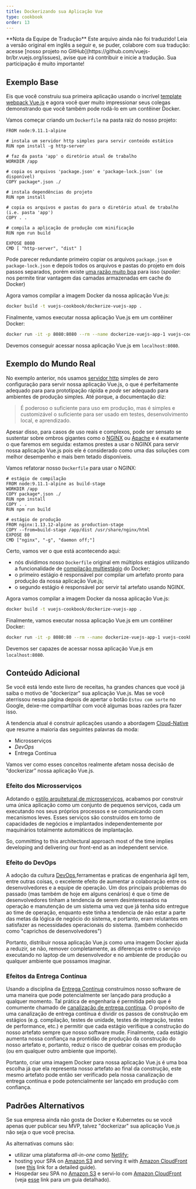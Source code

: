 ```yaml
---
title: Dockerizando sua Aplicação Vue
type: cookbook
order: 13
---
```


<p class="tip">**Nota da Equipe de Tradução**
Este arquivo ainda não foi traduzido! Leia a versão original em inglês a seguir e, se puder, colabore com sua tradução: acesse [nosso projeto no GitHub](https://github.com/vuejs-br/br.vuejs.org/issues), avise que irá contribuir e inicie a tradução. Sua participação é muito importante!</p>

## Exemplo Base

Eis que você construiu sua primeira aplicação usando o incrível [template webpack Vue.js](https://github.com/vuejs-templates/webpack)  e agora você quer muito impressionar seus colegas demonstrando que você também pode rodá-lo em um contêiner Docker.

Vamos começar criando um `Dockerfile` na pasta raiz do nosso projeto:

```docker
FROM node:9.11.1-alpine

# instala um servidor http simples para servir conteúdo estático
RUN npm install -g http-server

# faz da pasta 'app' o diretório atual de trabalho
WORKDIR /app

# copia os arquivos 'package.json' e 'package-lock.json' (se disponível)
COPY package*.json ./

# instala dependências do projeto
RUN npm install

# copia os arquivos e pastas do para o diretório atual de trabalho (i.e. pasta 'app')
COPY . .

# compila a aplicação de produção com minificação
RUN npm run build

EXPOSE 8080
CMD [ "http-server", "dist" ]
```

Pode parecer redundante primeiro copiar os arquivos `package.json` e `package-lock.json` e depois todos os arquivos e pastas do projeto em dois passos separados, porém existe [uma razão muito boa](http://bitjudo.com/blog/2014/03/13/building-efficient-dockerfiles-node-dot-js/) para isso (_spoiler_: nos permite tirar vantagem das camadas armazenadas em cache do Docker)

Agora vamos compilar a imagem Docker da nossa aplicação Vue.js:

```bash
docker build -t vuejs-cookbook/dockerize-vuejs-app .
```

Finalmente, vamos executar nossa aplicação Vue.js em um contêiner Docker:

```bash
docker run -it -p 8080:8080 --rm --name dockerize-vuejs-app-1 vuejs-cookbook/dockerize-vuejs-app
```

Devemos conseguir acessar nossa aplicação Vue.js em `localhost:8080`.

## Exemplo do Mundo Real

No exemplo anterior, nós usamos [servidor http](https://github.com/indexzero/http-server) simples de zero configuração para servir nossa aplicação Vue.js, o que é perfeitamente adequado para para prototipação rápida e _pode_ ser adequado para ambientes de produção simples. Até porque, a documentação diz:

> É poderoso o suficiente para uso em produção, mas é simples e customizável o suficiente para ser usado em testes, desenvolvimento local, e aprendizado.

Apesar disso, para casos de uso reais e complexos, pode ser sensato se sustentar sobre ombros gigantes como o [NGINX](https://www.nginx.com/) ou [Apache](https://httpd.apache.org/) e é exatamente o que faremos em seguida: estamos prestes a usar o NGINX para servir nossa aplicação Vue.js pois ele é considerado como uma das soluções com melhor desempenho e mais bem tetado disponíveis.

Vamos refatorar nosso `Dockerfile` para usar o NGINX:

 ```docker
# estágio de compilação
FROM node:9.11.1-alpine as build-stage
WORKDIR /app
COPY package*.json ./
RUN npm install
COPY . .
RUN npm run build

# estágio de produção
FROM nginx:1.13.12-alpine as production-stage
COPY --from=build-stage /app/dist /usr/share/nginx/html
EXPOSE 80
CMD ["nginx", "-g", "daemon off;"]
```

Certo, vamos ver o que está acontecendo aqui:
* nós dividimos nosso `Dockerfile` original em múltiplos estágios utilizando a funcionalidade de [compilação multiestágio](https://docs.docker.com/develop/develop-images/multistage-build/) do Docker;
* o primeiro estágio é responsável por compilar um artefato pronto para produção da nossa aplicação Vue.js;
* o segundo estágio é responsável por servir tal artefato usando NGINX.

Agora vamos compilar a imagem Docker da nossa aplicação Vue.js:

```bash
docker build -t vuejs-cookbook/dockerize-vuejs-app .
```

Finalmente, vamos executar nossa aplicação Vue.js em um contêiner Docker:

```bash
docker run -it -p 8080:80 --rm --name dockerize-vuejs-app-1 vuejs-cookbook/dockerize-vuejs-app
```

Devemos ser capazes de acessar nossa aplicação Vue.js em `localhost:8080`.

## Conteúdo Adicional

Se você está lendo este livro de receitas, ha grandes chances que você já saiba  o motivo de "dockerizar" sua aplicação Vue.js. Mas se você aterrissou nessa página depois de apertar o botão `Estou com sorte` no Google, deixe-me compartilhar com você algumas boas razões pra fazer isso.

A tendencia atual é construir aplicações usando a abordagem [Cloud-Native](https://pivotal.io/cloud-native) que resume a maioria das seguintes palavras da moda:
* Microsserviços
* _DevOps_
* Entrega Contínua

Vamos ver como esses conceitos realmente afetam nossa decisão de “dockerizar” nossa aplicação Vue.js.

### Efeito dos Microsserviços

Adotando o [estilo arquitetural de microsserviços](https://martinfowler.com/microservices/), acabamos por construir uma única aplicação como um conjunto de pequenos serviços, cada um executando nos seus próprios processos e se comunicando com mecanismos leves. Esses serviços são construídos em torno de capacidades de negócios e implantados independentemente por maquinários totalmente automáticos de implantação.

So, committing to this architectural approach most of the time implies developing and delivering our front-end as an independent service.

### Efeito do DevOps

A adoção da cultura [DevOps](https://martinfowler.com/bliki/DevOpsCulture.html),ferramentas e praticas de engenharia ágil tem, entre outras coisas, o excelente efeito de aumentar a colaboração entre os desenvolvedores e a equipe de operação. Um dos principais problemas do passado (mas também de hoje em alguns cenários) é que o time de desenvolvedores tinham a tendencia de serem desinteressados na operação e manutenção de um sistema uma vez que já tenha sido entregue ao time de operação, enquanto este tinha a tendencia de não estar a parte das metas da lógica de negócio do sistema, e portanto, eram relutantes em satisfazer as necessidades operacionais do sistema. (também conhecido como "caprichos de desenvolvedores")

Portanto, distribuir nossa aplicação Vue.js como uma imagem Docker ajuda a reduzir, se não, remover completamente, as diferenças entre o serviço executando no laptop de um desenvolvedor e no ambiente de produção ou qualquer ambiente que possamos imaginar.

### Efeitos da Entrega Contínua

Usando a disciplina da [Entrega Contínua](https://martinfowler.com/bliki/ContinuousDelivery.html) construímos nosso software de uma maneira que pode potencialmente ser lançado para produção a qualquer momento. Tal prática de engenharia é permitida pelo que é comumente  chamado de [canalização de entrega contínua](https://martinfowler.com/bliki/DeploymentPipeline.html). O propósito de uma canalização de entrega contínua é dividir os passos de construção em estágios (e.g. compilação, testes de unidade, testes de integração, testes de performance, etc.) e permitir que cada estágio verifique a construção do nosso artefato sempre que nosso software mude. Finalmente, cada estágio aumenta nossa confiança na prontidão de produção da construção do nosso artefato e, portanto, reduz o risco de quebrar coisas em produção (ou em qualquer outro ambiente que importe).

Portanto, criar uma imagem Docker para nossa aplicação Vue.js é uma boa escolha já que ela representa nosso artefato ao final da construção, este mesmo artefato pode então ser verificado pela nossa canalização de entrega contínua e pode potencialmente ser lançado em produção com confiança.

## Padrões Alternativos

Se sua empresa ainda não gosta de Docker e Kubernetes ou  se você apenas quer publicar seu MVP, talvez "dockerizar" sua aplicação Vue.js não seja o que você precisa.

As alternativas comuns são:
* utilizar uma plataforma _all-in-one_ como [Netlify](https://www.netlify.com/);
* hosting your SPA on [Amazon S3](https://aws.amazon.com/s3/) and serving it with [Amazon CloudFront](https://aws.amazon.com/cloudfront/) (see [this](https://serverless-stack.com/chapters/deploy-the-frontend.html) link for a detailed guide).
* Hospedar seu SPA no [Amazon S3](https://aws.amazon.com/s3/) e servi-lo com [Amazon CloudFront](https://aws.amazon.com/cloudfront/) (veja [esse](https://serverless-stack.com/chapters/deploy-the-frontend.html) link para um guia detalhado).

